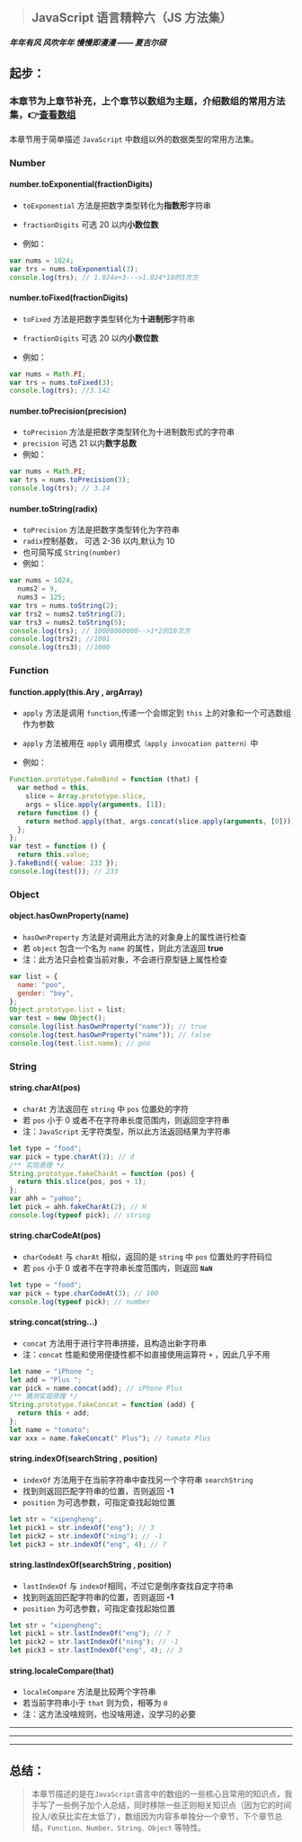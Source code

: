 > ## JavaScript 语言精粹六（JS 方法集）

##### 年年有风 风吹年年 慢慢即漫漫 —— 夏吉尔硕

## 起步：

### 本章节为上章节补充，上个章节以数组为主题，介绍数组的常用方法集，👉[查看数组](https://juejin.cn/post/6914596406879600647)

本章节用于简单描述 `JavaScript` 中数组以外的数据类型的常用方法集。

### **Number**

#### number.toExponential(fractionDigits)

- `toExponential` 方法是把数字类型转化为**指数形**字符串
- `fractionDigits` 可选 20 以内**小数位数**

- 例如：

```javascript
var nums = 1024;
var trs = nums.toExponential(3);
console.log(trs); // 1.024e+3--->1.024*10的3次方
```

#### number.toFixed(fractionDigits)

- `toFixed` 方法是把数字类型转化为**十进制形**字符串
- `fractionDigits` 可选 20 以内**小数位数**

- 例如：

```javascript
var nums = Math.PI;
var trs = nums.toFixed(3);
console.log(trs); //3.142
```

#### number.toPrecision(precision)

- `toPrecision` 方法是把数字类型转化为十进制数形式的字符串
- `precision` 可选 21 以内**数字总数**
- 例如：

```javascript
var nums = Math.PI;
var trs = nums.toPrecision(3);
console.log(trs); // 3.14
```

#### number.toString(radix)

- `toPrecision` 方法是把数字类型转化为字符串
- `radix`控制基数， 可选 2-36 以内,默认为 10
- 也可简写成 `String(number)`
- 例如：

```javascript
var nums = 1024,
  nums2 = 9,
  nums3 = 125;
var trs = nums.toString(2);
var trs2 = nums2.toString(2);
var trs3 = nums2.toString(5);
console.log(trs); // 10000000000-->1*2的10次方
console.log(trs2); //1001
console.log(trs3); //1000
```

### **Function**

#### function.apply(this.Ary , argArray)

- `apply` 方法是调用 `function`,传递一个会绑定到 `this` 上的对象和一个可选数组作为参数
- `apply` 方法被用在 `apply` 调用模式`（apply invocation pattern）`中

- 例如：

```javascript
Function.prototype.fakeBind = function (that) {
  var method = this,
    slice = Array.prototype.slice,
    args = slice.apply(arguments, [1]);
  return function () {
    return method.apply(that, args.concat(slice.apply(arguments, [0])));
  };
};
var test = function () {
  return this.value;
}.fakeBind({ value: 233 });
console.log(test()); // 233
```

### **Object**

#### object.hasOwnProperty(name)

- `hasOwnProperty` 方法是对调用此方法的对象身上的属性进行检查
- 若 `object` 包含一个名为 `name` 的属性，则此方法返回 **true**
- 注：此方法只会检查当前对象，不会进行原型链上属性检查

```javascript
var list = {
  name: "poo",
  gender: "boy",
};
Object.prototype.list = list;
var test = new Object();
console.log(list.hasOwnProperty("name")); // true
console.log(test.hasOwnProperty("name")); // false
console.log(test.list.name); // poo
```

### **String**

#### string.charAt(pos)

- `charAt` 方法返回在 `string` 中 `pos` 位置处的字符
- 若 `pos` 小于 0 或者不在字符串长度范围内，则返回空字符串
- 注：`JavaScript` 无字符类型，所以此方法返回结果为字符串

```javascript
let type = "food";
var pick = type.charAt(3); // d
/** 实现原理 */
String.prototype.fakeCharAt = function (pos) {
  return this.slice(pos, pos + 1);
};
var ahh = "yaHoo";
let pick = ahh.fakeCharAt(2); // H
console.log(typeof pick); // string
```

#### string.charCodeAt(pos)

- `charCodeAt` 与 `charAt` 相似，返回的是 `string` 中 `pos` 位置处的字符码位
- 若 `pos` 小于 0 或者不在字符串长度范围内，则返回 **`NaN`**

```javascript
let type = "food";
var pick = type.charCodeAt(3); // 100
console.log(typeof pick); // number
```

#### string.concat(string...)

- `concat` 方法用于进行字符串拼接，且构造出新字符串
- 注：`concat` 性能和使用便捷性都不如直接使用运算符 `+` ，因此几乎不用

```javascript
let name = "iPhone ";
let add = "Plus ";
var pick = name.concat(add); // iPhone Plus
/** 猜测实现原理 */
String.prototype.fakeConcat = function (add) {
  return this + add;
};
let name = "tomato";
var xxx = name.fakeConcat(" Plus"); // tomato Plus
```

#### string.indexOf(searchString , position)

- `indexOf` 方法用于在当前字符串中查找另一个字符串 `searchString `
- 找到则返回匹配字符串的位置，否则返回 **-1**
- `position` 为可选参数，可指定查找起始位置

```javascript
let str = "xipengheng";
let pick1 = str.indexOf("eng"); // 3
let pick2 = str.indexOf("ning"); // -1
let pick3 = str.indexOf("eng", 4); // 7
```

#### string.lastIndexOf(searchString , position)

- `lastIndexOf` 与 `indexOf`相同，不过它是倒序查找自定字符串
- 找到则返回匹配字符串的位置，否则返回 **-1**
- `position` 为可选参数，可指定查找起始位置

```javascript
let str = "xipengheng";
let pick1 = str.lastIndexOf("eng"); // 7
let pick2 = str.lastIndexOf("ning"); // -1
let pick3 = str.lastIndexOf("eng", 4); // 3
```

#### string.localeCompare(that)

- `localeCompare` 方法是比较两个字符串
- 若当前字符串小于 `that` 则为负，相等为 `0`
- 注：这方法没啥规则，也没啥用途，没学习的必要

---

---

---

## 总结：

> 本章节描述的是在`JavaScript`语言中的数组的一些核心且常用的知识点，我手写了一些例子加个人总结，同时移除一些正则相关知识点（因为它的时间投入/收获比实在太低了），数组因为内容多单独分一个章节，下个章节总结，`Function、Number、String、Object` 等特性。

```

```
